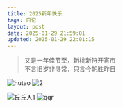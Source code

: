 ```yaml
---
title: 2025新年快乐
tags: 日记
layout: post
date: 2025-01-29 21:59:01
updated: 2025-01-29 22:01:15
---
```


> 又是一年佳节至，新桃新符开宵市  
> 不言旧岁非寻常，只言今朝胜昨日

![hutao](https://img.zmal.top/old/hutao.1sf6qndkcp.webp)
![2](https://img.zmal.top/old/2.1sf6qndkcd.webp)

<!-- more -->

![丘丘人1](https://img.zmal.top/old/丘丘人1.2obo63n8td.webp)
![qqr](https://img.zmal.top/old/qqr.39lbsehp3r.webp)
